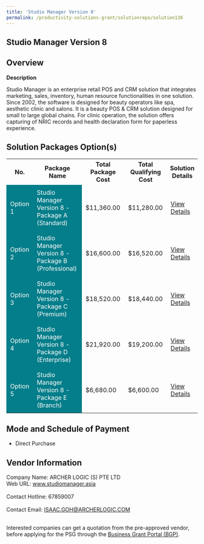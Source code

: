 ```yaml
---
title: 'Studio Manager Version 8'
permalink: /productivity-solutions-grant/solutionrepo/solution136
---
```


## Studio Manager Version 8

## Overview

**Description**

Studio Manager is an enterprise retail POS and CRM solution that integrates marketing, sales, inventory, human resource functionalities in one solution. Since 2002, the software is designed for beauty operators like spa, aesthetic clinic and salons. It is a beauty POS & CRM solution designed for small to large global chains. For clinic operation, the solution offers capturing of NRIC records and health declaration form for paperless experience.

## Solution Packages Option(s)

<table>
<tr>
<th><b>No.</b></th>
<th><b>Package Name</b></th>
<th><b>Total Package Cost</b></th>
<th><b>Total Qualifying Cost</b></th>
<th><b>Solution Details</b></th>
</tr>
<tr>
<td style='padding: 10px; background-color: #037E8A; color: #FFFFFF;'>Option 1</td>
<td style='padding: 10px; background-color: #037E8A; color: #FFFFFF;'>Studio Manager Version 8 - Package A (Standard)</td>
<td style='padding: 10px;'>$11,360.00</td>
<td style='padding: 10px;'>$11,280.00</td>
<td style='padding: 10px;'><a href='/images/psg/Desensitised_Archer_Annex_3_Part_1.pdf' target='_blank'>View Details</a></td>
</tr>
<tr>
<td style='padding: 10px; background-color: #037E8A; color: #FFFFFF;'>Option 2</td>
<td style='padding: 10px; background-color: #037E8A; color: #FFFFFF;'>Studio Manager Version 8 - Package B (Professional)</td>
<td style='padding: 10px;'>$16,600.00</td>
<td style='padding: 10px;'>$16,520.00</td>
<td style='padding: 10px;'><a href='/images/psg/Desensitised_Archer_Annex_3_Part_2.pdf' target='_blank'>View Details</a></td>
</tr>
<tr>
<td style='padding: 10px; background-color: #037E8A; color: #FFFFFF;'>Option 3</td>
<td style='padding: 10px; background-color: #037E8A; color: #FFFFFF;'>Studio Manager Version 8 - Package C (Premium)</td>
<td style='padding: 10px;'>$18,520.00</td>
<td style='padding: 10px;'>$18,440.00</td>
<td style='padding: 10px;'><a href='/images/psg/Desensitised_Archer_Annex_3_Part_3.pdf' target='_blank'>View Details</a></td>
</tr>
<tr>
<td style='padding: 10px; background-color: #037E8A; color: #FFFFFF;'>Option 4</td>
<td style='padding: 10px; background-color: #037E8A; color: #FFFFFF;'>Studio Manager Version 8 - Package D (Enterprise)</td>
<td style='padding: 10px;'>$21,920.00</td>
<td style='padding: 10px;'>$19,200.00</td>
<td style='padding: 10px;'><a href='/images/psg/Desensitised_Archer_Annex_3_Part_4.pdf' target='_blank'>View Details</a></td>
</tr>
<tr>
<td style='padding: 10px; background-color: #037E8A; color: #FFFFFF;'>Option 5</td>
<td style='padding: 10px; background-color: #037E8A; color: #FFFFFF;'>Studio Manager Version 8 - Package E (Branch)</td>
<td style='padding: 10px;'>$6,680.00</td>
<td style='padding: 10px;'>$6,600.00</td>
<td style='padding: 10px;'><a href='/images/psg/Desensitised_Archer_Annex_3_Part_5.pdf' target='_blank'>View Details</a></td>
</tr>
</table>

## Mode and Schedule of Payment

 - Direct Purchase

## Vendor Information

 Company Name: ARCHER LOGIC (S) PTE LTD<br>Web URL: www.studiomanager.asia <br><br>Contact Hotline: 67859007 <br><br>Contact Email: ISAAC.GOH@ARCHERLOGIC.COM <br><br>

Interested companies can get a quotation from the pre-approved vendor, before applying for the PSG through the <a href='https://www.businessgrants.gov.sg/' target='_blank' rel='noopener'>Business Grant Portal (BGP)</a>.

<script src="/jquery/resize-tables.js"></script>
